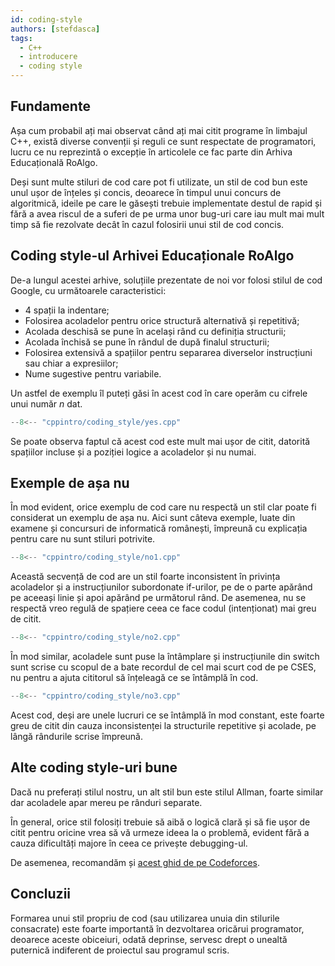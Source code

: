 ```yaml
---
id: coding-style
authors: [stefdasca]
tags:
  - C++
  - introducere
  - coding style
---
```


## Fundamente

Așa cum probabil ați mai observat când ați mai citit programe în limbajul C++,
există diverse convenții și reguli ce sunt respectate de programatori, lucru ce
nu reprezintă o excepție în articolele ce fac parte din Arhiva Educațională
RoAlgo.

Deși sunt multe stiluri de cod care pot fi utilizate, un stil de cod bun este
unul ușor de înțeles și concis, deoarece în timpul unui concurs de algoritmică,
ideile pe care le găsești trebuie implementate destul de rapid și fără a avea
riscul de a suferi de pe urma unor bug-uri care iau mult mai mult timp să fie
rezolvate decât în cazul folosirii unui stil de cod concis.

## Coding style-ul Arhivei Educaționale RoAlgo

De-a lungul acestei arhive, soluțiile prezentate de noi vor folosi stilul de cod
Google, cu următoarele caracteristici:

- 4 spații la indentare;
- Folosirea acoladelor pentru orice structură alternativă și repetitivă;
- Acolada deschisă se pune în același rând cu definiția structurii;
- Acolada închisă se pune în rândul de după finalul structurii;
- Folosirea extensivă a spațiilor pentru separarea diverselor instrucțiuni sau
  chiar a expresiilor;
- Nume sugestive pentru variabile.

Un astfel de exemplu îl puteți găsi în acest cod în care operăm cu cifrele unui
număr $n$ dat.

```cpp
--8<-- "cppintro/coding_style/yes.cpp"
```

Se poate observa faptul că acest cod este mult mai ușor de citit, datorită
spațiilor incluse și a poziției logice a acoladelor și nu numai.

## Exemple de așa nu

În mod evident, orice exemplu de cod care nu respectă un stil clar poate fi
considerat un exemplu de așa nu. Aici sunt câteva exemple, luate din examene și
concursuri de informatică românești, împreună cu explicația pentru care nu sunt
stiluri potrivite.

```cpp
--8<-- "cppintro/coding_style/no1.cpp"
```

Această secvență de cod are un stil foarte inconsistent în privința acoladelor
și a instrucțiunilor subordonate if-urilor, pe de o parte apărând pe aceeași
linie și apoi apărând pe următorul rând. De asemenea, nu se respectă vreo regulă
de spațiere ceea ce face codul (intenționat) mai greu de citit.

```cpp
--8<-- "cppintro/coding_style/no2.cpp"
```

În mod similar, acoladele sunt puse la întâmplare și instrucțiunile din switch
sunt scrise cu scopul de a bate recordul de cel mai scurt cod de pe CSES, nu
pentru a ajuta cititorul să înțeleagă ce se întâmplă în cod.

```cpp
--8<-- "cppintro/coding_style/no3.cpp"
```

Acest cod, deși are unele lucruri ce se întâmplă în mod constant, este foarte
greu de citit din cauza inconsistenței la structurile repetitive și acolade, pe
lângă rândurile scrise împreună.

## Alte coding style-uri bune

Dacă nu preferați stilul nostru, un alt stil bun este stilul Allman, foarte
similar dar acoladele apar mereu pe rânduri separate.

În general, orice stil folosiți trebuie să aibă o logică clară și să fie ușor de
citit pentru oricine vrea să vă urmeze ideea la o problemă, evident fără a cauza
dificultăți majore în ceea ce privește debugging-ul.

De asemenea, recomandăm și [acest ghid de pe
Codeforces](https://codeforces.com/blog/entry/64218).

## Concluzii

Formarea unui stil propriu de cod (sau utilizarea unuia din stilurile
consacrate) este foarte importantă în dezvoltarea oricărui programator, deoarece
aceste obiceiuri, odată deprinse, servesc drept o unealtă puternică indiferent
de proiectul sau programul scris.

